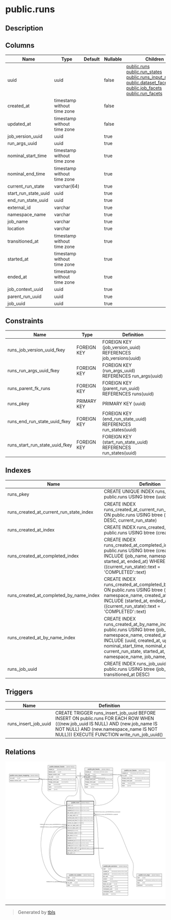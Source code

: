 # public.runs

## Description

## Columns

| Name | Type | Default | Nullable | Children | Parents | Comment |
| ---- | ---- | ------- | -------- | -------- | ------- | ------- |
| uuid | uuid |  | false | [public.runs](public.runs.md) [public.run_states](public.run_states.md) [public.runs_input_mapping](public.runs_input_mapping.md) [public.dataset_facets](public.dataset_facets.md) [public.job_facets](public.job_facets.md) [public.run_facets](public.run_facets.md) |  |  |
| created_at | timestamp without time zone |  | false |  |  |  |
| updated_at | timestamp without time zone |  | false |  |  |  |
| job_version_uuid | uuid |  | true |  | [public.job_versions](public.job_versions.md) |  |
| run_args_uuid | uuid |  | true |  | [public.run_args](public.run_args.md) |  |
| nominal_start_time | timestamp without time zone |  | true |  |  |  |
| nominal_end_time | timestamp without time zone |  | true |  |  |  |
| current_run_state | varchar(64) |  | true |  |  |  |
| start_run_state_uuid | uuid |  | true |  | [public.run_states](public.run_states.md) |  |
| end_run_state_uuid | uuid |  | true |  | [public.run_states](public.run_states.md) |  |
| external_id | varchar |  | true |  |  |  |
| namespace_name | varchar |  | true |  |  |  |
| job_name | varchar |  | true |  |  |  |
| location | varchar |  | true |  |  |  |
| transitioned_at | timestamp without time zone |  | true |  |  |  |
| started_at | timestamp without time zone |  | true |  |  |  |
| ended_at | timestamp without time zone |  | true |  |  |  |
| job_context_uuid | uuid |  | true |  |  |  |
| parent_run_uuid | uuid |  | true |  | [public.runs](public.runs.md) |  |
| job_uuid | uuid |  | true |  |  |  |

## Constraints

| Name | Type | Definition |
| ---- | ---- | ---------- |
| runs_job_version_uuid_fkey | FOREIGN KEY | FOREIGN KEY (job_version_uuid) REFERENCES job_versions(uuid) |
| runs_run_args_uuid_fkey | FOREIGN KEY | FOREIGN KEY (run_args_uuid) REFERENCES run_args(uuid) |
| runs_parent_fk_runs | FOREIGN KEY | FOREIGN KEY (parent_run_uuid) REFERENCES runs(uuid) |
| runs_pkey | PRIMARY KEY | PRIMARY KEY (uuid) |
| runs_end_run_state_uuid_fkey | FOREIGN KEY | FOREIGN KEY (end_run_state_uuid) REFERENCES run_states(uuid) |
| runs_start_run_state_uuid_fkey | FOREIGN KEY | FOREIGN KEY (start_run_state_uuid) REFERENCES run_states(uuid) |

## Indexes

| Name | Definition |
| ---- | ---------- |
| runs_pkey | CREATE UNIQUE INDEX runs_pkey ON public.runs USING btree (uuid) |
| runs_created_at_current_run_state_index | CREATE INDEX runs_created_at_current_run_state_index ON public.runs USING btree (created_at DESC, current_run_state) |
| runs_created_at_index | CREATE INDEX runs_created_at_index ON public.runs USING btree (created_at DESC) |
| runs_created_at_completed_index | CREATE INDEX runs_created_at_completed_index ON public.runs USING btree (created_at DESC) INCLUDE (job_name, namespace_name, started_at, ended_at) WHERE ((current_run_state)::text = 'COMPLETED'::text) |
| runs_created_at_completed_by_name_index | CREATE INDEX runs_created_at_completed_by_name_index ON public.runs USING btree (job_name, namespace_name, created_at DESC) INCLUDE (started_at, ended_at) WHERE ((current_run_state)::text = 'COMPLETED'::text) |
| runs_created_at_by_name_index | CREATE INDEX runs_created_at_by_name_index ON public.runs USING btree (job_name, namespace_name, created_at DESC) INCLUDE (uuid, created_at, updated_at, nominal_start_time, nominal_end_time, current_run_state, started_at, ended_at, namespace_name, job_name, location) |
| runs_job_uuid | CREATE INDEX runs_job_uuid ON public.runs USING btree (job_uuid, transitioned_at DESC) |

## Triggers

| Name | Definition |
| ---- | ---------- |
| runs_insert_job_uuid | CREATE TRIGGER runs_insert_job_uuid BEFORE INSERT ON public.runs FOR EACH ROW WHEN (((new.job_uuid IS NULL) AND (new.job_name IS NOT NULL) AND (new.namespace_name IS NOT NULL))) EXECUTE FUNCTION write_run_job_uuid() |

## Relations

![er](public.runs.svg)

---

> Generated by [tbls](https://github.com/k1LoW/tbls)
